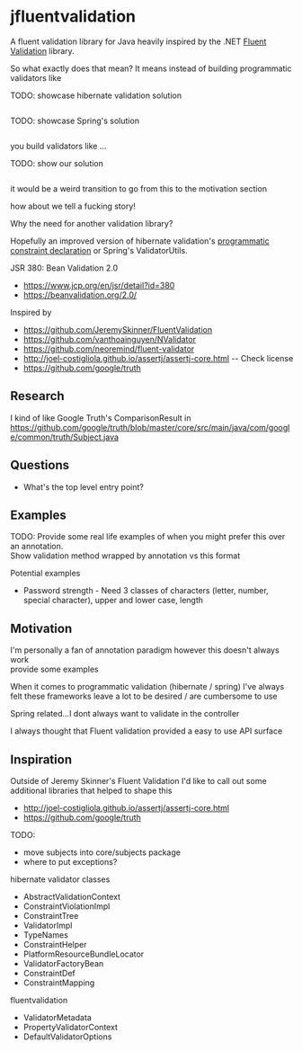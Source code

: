 # jfluentvalidation

A fluent validation library for Java heavily inspired by the 
.NET [Fluent Validation](https://github.com/JeremySkinner/FluentValidation) library. 

So what exactly does that mean? It means instead of building programmatic validators like

TODO: showcase hibernate validation solution

```java

```

TODO: showcase Spring's solution

```java

```

you build validators like ...

TODO: show our solution

```java

```

it would be a weird transition to go from this to the motivation section

how about we tell a fucking story!

Why the need for another validation library?

 
Hopefully an improved version of hibernate validation's [programmatic constraint declaration](https://docs.jboss.org/hibernate/validator/5.0/reference/en-US/html/validator-specifics.html#example-constraint-mapping) or Spring's ValidatorUtils.

JSR 380: Bean Validation 2.0
- https://www.jcp.org/en/jsr/detail?id=380
- https://beanvalidation.org/2.0/


Inspired by 
* https://github.com/JeremySkinner/FluentValidation
* https://github.com/vanthoainguyen/NValidator
* https://github.com/neoremind/fluent-validator
* http://joel-costigliola.github.io/assertj/assertj-core.html -- Check license
* https://github.com/google/truth


## Research 

I kind of like Google Truth's ComparisonResult in https://github.com/google/truth/blob/master/core/src/main/java/com/google/common/truth/Subject.java


## Questions

* What's the top level entry point?


## Examples

TODO: Provide some real life examples of when you might prefer this over an annotation.  
Show validation method wrapped by annotation vs this format  

Potential examples
* Password strength - Need 3 classes of characters (letter, number, special character), upper and lower case, length
  

## Motivation

I'm personally a fan of annotation paradigm however this doesn't always work  
provide some examples

When it comes to programmatic validation (hibernate / spring) I've always felt these frameworks 
leave a lot to be desired / are cumbersome to use

Spring related...I dont always want to validate in the controller

I always thought that Fluent validation provided a easy to use API surface 

## Inspiration

Outside of Jeremy Skinner's Fluent Validation I'd like to call out some additional libraries that helped to shape this 

* http://joel-costigliola.github.io/assertj/assertj-core.html
* https://github.com/google/truth



TODO:
- move subjects into core/subjects package
- where to put exceptions?


hibernate validator classes
- AbstractValidationContext
- ConstraintViolationImpl
- ConstraintTree
- ValidatorImpl
- TypeNames
- ConstraintHelper
- PlatformResourceBundleLocator
- ValidatorFactoryBean
- ConstraintDef
- ConstraintMapping


fluentvalidation
- ValidatorMetadata
- PropertyValidatorContext
- DefaultValidatorOptions
